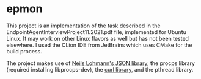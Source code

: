 # epmon
This project is an implementation of the task described in the EndpointAgentInterviewProject11.2021.pdf file,
implemented for Ubuntu Linux. It may work on other Linux flavors as well but has not been tested elsewhere.
I used the CLion IDE from JetBrains which uses CMake for the build process.

The project makes use of [Neils Lohmann's JSON library](https://github.com/nlohmann/json), the
procps library (required installing libprocps-dev), the [curl library](https://curl.se/libcurl/), and the pthread library.
